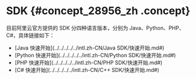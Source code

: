 # SDK {#concept_28956_zh .concept}

目前阿里云官方提供的 SDK 分四种语言版本，分别为 Java、Python、PHP、C\#，具体链接如下：

-    [Java 快速开始](../../../../../intl.zh-CN/Java SDK/快速开始.md#) 
-   [Python 快速开始](../../../../../intl.zh-CN/Python SDK/快速开始.md#) 
-   [PHP 快速开始](../../../../../intl.zh-CN/PHP SDK/快速开始.md#) 
-   [C\# 快速开始](../../../../../intl.zh-CN/C++ SDK/快速开始.md#) 

